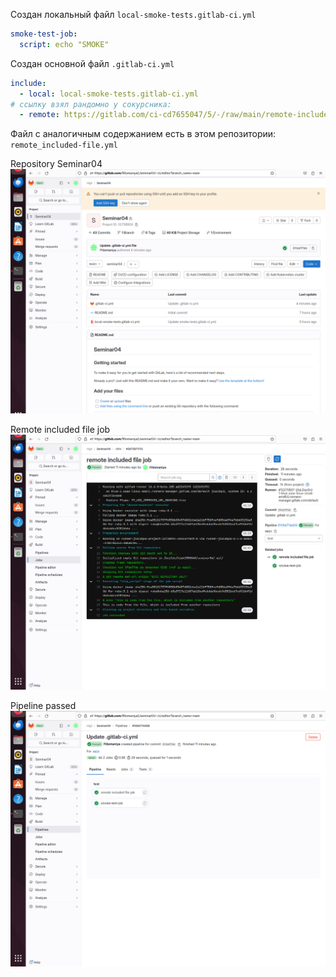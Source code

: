 Создан локальный файл `local-smoke-tests.gitlab-ci.yml`

```yaml
smoke-test-job:
  script: echo "SMOKE"
```

Создан основной файл `.gitlab-ci.yml`

```yaml
include:
  - local: local-smoke-tests.gitlab-ci.yml
# ссылку взял рандомно у сокурсника:
  - remote: https://gitlab.com/ci-cd7655047/5/-/raw/main/remote-included-file.yml
```

Файл с аналогичным содержанием есть в этом репозитории: `remote_included-file.yml`

Repository Seminar04
![repository](images/1.png "repository")

Remote included file job
![remote included file job](images/2.png "remote included file job")

Pipeline passed
![pipeline passed](images/3.png "pipeline passed")

